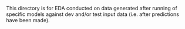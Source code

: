 This directory is for EDA conducted on data generated after running of specific models against dev and/or test input data (i.e. after predictions have been made).
